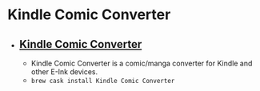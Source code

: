 # Kindle Comic Converter
- [Kindle Comic Converter](https://kcc.iosphe.re/)
  - 
  - Kindle Comic Converter is a comic/manga converter for Kindle and other E-Ink devices.
  - `brew cask install Kindle Comic Converter`
